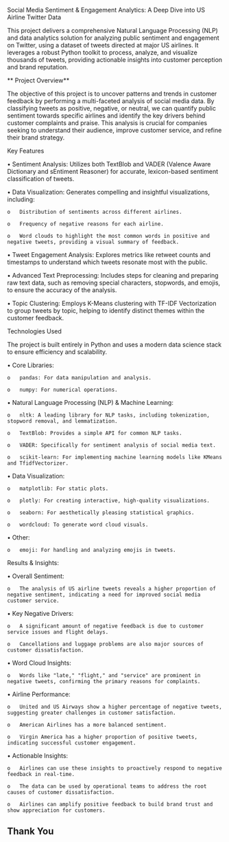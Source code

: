 Social Media Sentiment & Engagement Analytics: A Deep Dive into US Airline Twitter Data


This project delivers a comprehensive Natural Language Processing (NLP) and data analytics solution for analyzing public sentiment and engagement on Twitter, using a dataset of tweets directed at major US airlines. It leverages a robust Python toolkit to process, analyze, and visualize thousands of tweets, providing actionable insights into customer perception and brand reputation.

** Project Overview**

The objective of this project is to uncover patterns and trends in customer feedback by performing a multi-faceted analysis of social media data. By classifying tweets as positive, negative, or neutral, we can quantify public sentiment towards specific airlines and identify the key drivers behind customer complaints and praise. This analysis is crucial for companies seeking to understand their audience, improve customer service, and refine their brand strategy.

Key Features


•	Sentiment Analysis: Utilizes both TextBlob and VADER (Valence Aware Dictionary and sEntiment Reasoner) for accurate, lexicon-based sentiment classification of tweets.

•	Data Visualization: Generates compelling and insightful visualizations, including:

    o	Distribution of sentiments across different airlines.

    o	Frequency of negative reasons for each airline.

    o	Word clouds to highlight the most common words in positive and negative tweets, providing a visual summary of feedback.

•	Tweet Engagement Analysis: Explores metrics like retweet counts and timestamps to understand which tweets resonate most with the public.

•	Advanced Text Preprocessing: Includes steps for cleaning and preparing raw text data, such as removing special characters, stopwords, and emojis, to ensure the accuracy of the analysis.

•	Topic Clustering: Employs K-Means clustering with TF-IDF Vectorization to group tweets by topic, helping to identify distinct themes within the customer feedback.

Technologies Used

The project is built entirely in Python and uses a modern data science stack to ensure efficiency and scalability.

•	Core Libraries:

    o	pandas: For data manipulation and analysis.
    
    o	numpy: For numerical operations.

•	Natural Language Processing (NLP) & Machine Learning:

    o	nltk: A leading library for NLP tasks, including tokenization, stopword removal, and lemmatization.

    o	TextBlob: Provides a simple API for common NLP tasks.

    o	VADER: Specifically for sentiment analysis of social media text.

    o	scikit-learn: For implementing machine learning models like KMeans and TfidfVectorizer.

•	Data Visualization:

    o	matplotlib: For static plots.

    o	plotly: For creating interactive, high-quality visualizations.

    o	seaborn: For aesthetically pleasing statistical graphics.

    o	wordcloud: To generate word cloud visuals.

•	Other:

    o	emoji: For handling and analyzing emojis in tweets.

Results & Insights: 

•	Overall Sentiment: 

    o	The analysis of US airline tweets reveals a higher proportion of negative sentiment, indicating a need for improved social media customer service.

•	Key Negative Drivers:

    o	A significant amount of negative feedback is due to customer service issues and flight delays.

    o	Cancellations and luggage problems are also major sources of customer dissatisfaction.

•	Word Cloud Insights: 

    o	Words like "late," "flight," and "service" are prominent in negative tweets, confirming the primary reasons for complaints.

•	Airline Performance:

    o	United and US Airways show a higher percentage of negative tweets, suggesting greater challenges in customer satisfaction.

    o	American Airlines has a more balanced sentiment.

    o	Virgin America has a higher proportion of positive tweets, indicating successful customer engagement.

•	Actionable Insights:

    o	Airlines can use these insights to proactively respond to negative feedback in real-time.

    o	The data can be used by operational teams to address the root causes of customer dissatisfaction.

    o	Airlines can amplify positive feedback to build brand trust and show appreciation for customers.

## Thank You



